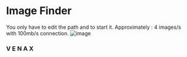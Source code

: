 # Image Finder
You only have to edit the path and to start it.
Approximately : 4 images/s with 100mb/s connection.
![image](https://user-images.githubusercontent.com/81310818/130989077-4e10eee2-4f61-4a96-806b-c9da259d240c.png)
### **V E N A X**
